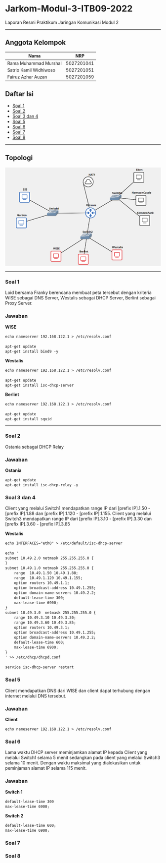 # Jarkom-Modul-3-ITB09-2022

Laporan Resmi Praktikum Jaringan Komunikasi Modul 2

---

## Anggota Kelompok
Nama | NRP
--- | ---
Rama Muhammad Murshal | 5027201041
Satrio Kamil Widhiwoso | 5027201051
Fairuz Azhar Auzan | 5027201059

## Daftar Isi
- [Soal 1](#soal-1)
- [Soal 2](#soal-2)
- [Soal 3 dan 4](#soal-3-dan-4)
- [Soal 5](#soal-5)
- [Soal 6](#soal-6)
- [Soal 7](#soal-7)
- [Soal 8](#soal-8)

---

## Topologi
![Topologi jaringan](./images/topologi.png)

---
### Soal 1
Loid bersama Franky berencana membuat peta tersebut dengan kriteria WISE sebagai DNS Server, Westalis sebagai DHCP Server, Berlint sebagai Proxy Server.

### Jawaban
**WISE**

```
echo nameserver 192.168.122.1 > /etc/resolv.conf

apt-get update
apt-get install bind9 -y
```

**Westalis**

```
echo nameserver 192.168.122.1 > /etc/resolv.conf

apt-get update
apt-get install isc-dhcp-server
```

**Berlint**

```
echo nameserver 192.168.122.1 > /etc/resolv.conf

apt-get update
apt-get install squid
```
---

### Soal 2
Ostania sebagai DHCP Relay

### Jawaban
**Ostania**

```
apt-get update
apt-get install isc-dhcp-relay -y
```

### Soal 3 dan 4
Client yang melalui Switch1 mendapatkan range IP dari [prefix IP].1.50 - [prefix IP].1.88 dan [prefix IP].1.120 - [prefix IP].1.155. Client yang melalui Switch3 mendapatkan range IP dari [prefix IP].3.10 - [prefix IP].3.30 dan [prefix IP].3.60 - [prefix IP].3.85

**Westalis**

```
echo INTERFACES="eth0" > /etc/default/isc-dhcp-server

echo '
subnet 10.49.2.0 netmask 255.255.255.0 {
}
subnet 10.49.1.0 netmask 255.255.255.0 {
    range  10.49.1.50 10.49.1.88;
    range  10.49.1.120 10.49.1.155;
    option routers 10.49.1.1;
    option broadcast-address 10.49.1.255;
    option domain-name-servers 10.49.2.2;
    default-lease-time 300;
    max-lease-time 6900;
}
subnet 10.49.3.0  netmask 255.255.255.0 {
    range 10.49.3.10 10.49.3.30;
    range 10.49.3.60 10.49.3.85;
    option routers 10.49.3.1;
    option broadcast-address 10.49.1.255;
    option domain-name-servers 10.49.2.2;
    default-lease-time 600;
    max-lease-time 6900;
}
' >> /etc/dhcp/dhcpd.conf

service isc-dhcp-server restart
```

### Soal 5
Client mendapatkan DNS dari WISE dan client dapat terhubung dengan internet melalui DNS tersebut.

### Jawaban
**Client**

```
echo nameserver 192.168.122.1 > /etc/resolv.conf
```

### Soal 6
Lama waktu DHCP server meminjamkan alamat IP kepada Client yang melalui Switch1 selama 5 menit sedangkan pada client yang melalui Switch3 selama 10 menit. Dengan waktu maksimal yang dialokasikan untuk peminjaman alamat IP selama 115 menit.

### Jawaban
**Switch 1**
```
default-lease-time 300
max-lease-time 6900;

```

**Switch 2**
```
default-lease-time 600;
max-lease-time 6900;
```

### Soal 7

### Soal 8